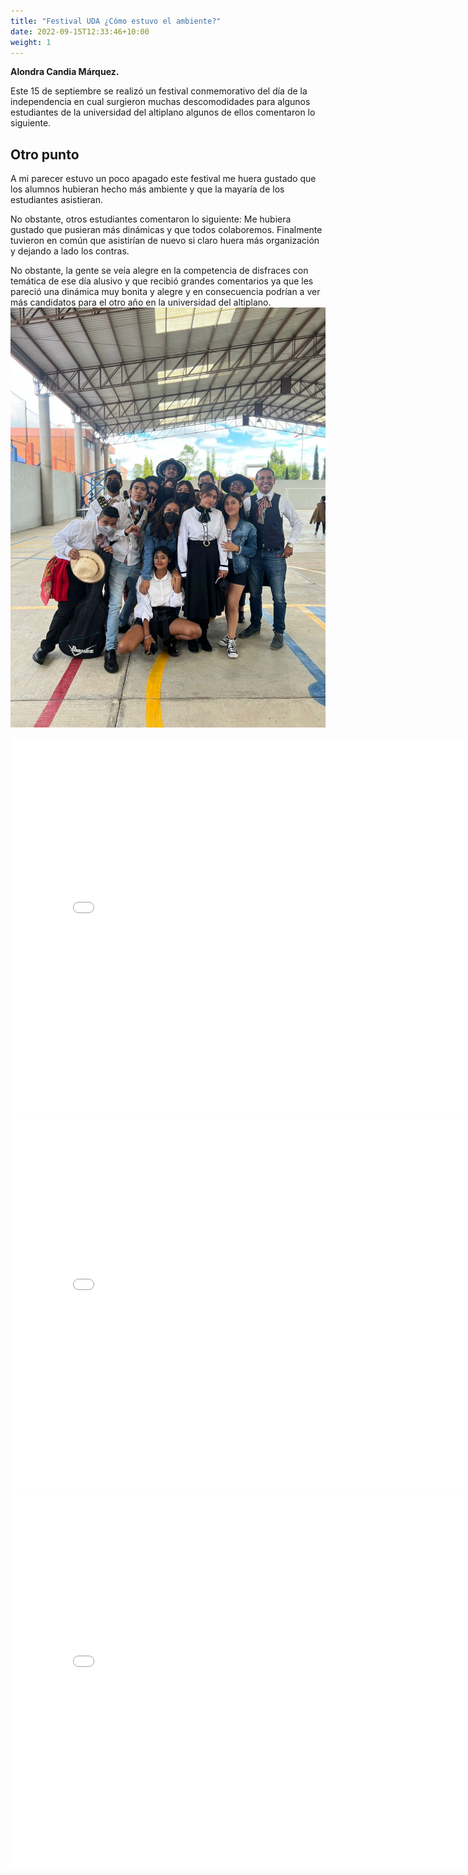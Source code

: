 ```yaml
---
title: "Festival UDA ¿Cómo estuvo el ambiente?"
date: 2022-09-15T12:33:46+10:00
weight: 1
---
```

**Alondra Candia Márquez.**

Este 15 de septiembre se realizó un festival conmemorativo del día de la independencia en cual surgieron muchas descomodidades para algunos estudiantes de la universidad del altiplano algunos de ellos comentaron lo siguiente. 

## Otro punto
A mi parecer estuvo un poco apagado este festival me huera gustado que los alumnos hubieran hecho más ambiente y que la mayaría de los estudiantes asistieran. 

No obstante, otros estudiantes comentaron lo siguiente: Me hubiera gustado que pusieran más dinámicas y que todos colaboremos. Finalmente tuvieron en común que asistirían de nuevo si claro huera más organización y dejando a lado los contras.

No obstante, la gente se veía alegre en la competencia de disfraces con temática de ese día alusivo y que recibió grandes comentarios ya que les pareció una dinámica muy bonita y alegre y en consecuencia podrían a ver más candidatos para el otro año en la universidad del altiplano.
![Accounting Services](/images/ImgeAlondra/Imagen6.jpeg)
<iframe width="800" height="600" src="/images/Videos/V1.mp4" frameborder="0"></iframe>
<iframe width="800" height="600" src="/images/Videos/V2.mp4" frameborder="0"></iframe>
<iframe width="800" height="600" src="/images/Videos/V4.mp4" frameborder="0"></iframe>



